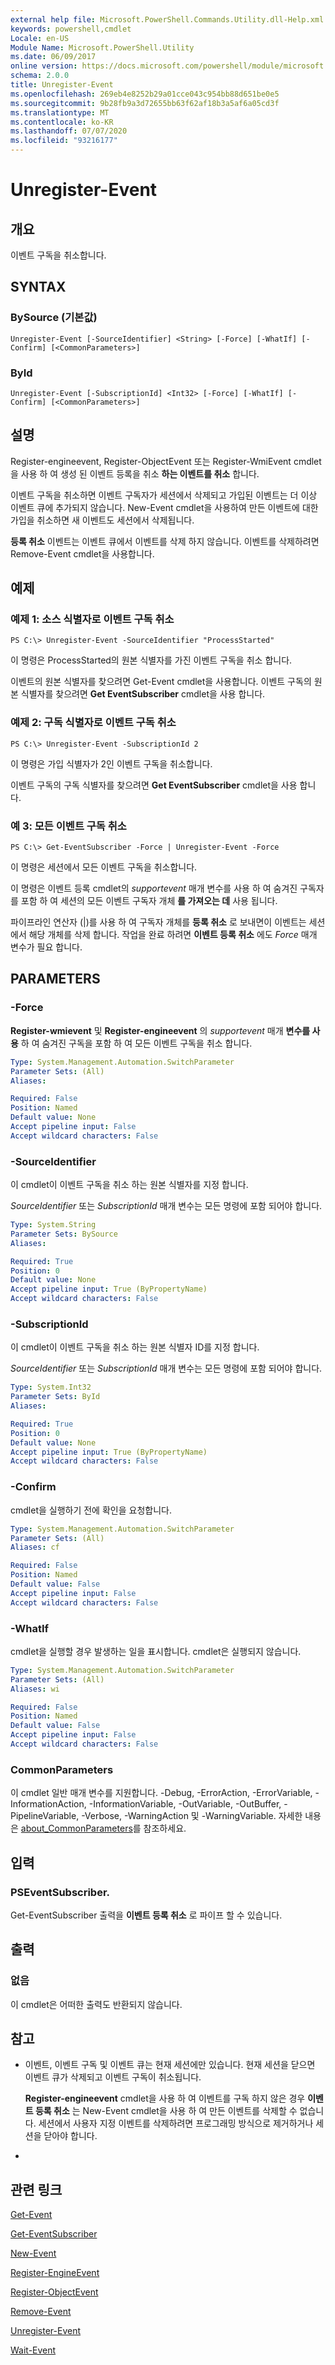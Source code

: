 ```yaml
---
external help file: Microsoft.PowerShell.Commands.Utility.dll-Help.xml
keywords: powershell,cmdlet
Locale: en-US
Module Name: Microsoft.PowerShell.Utility
ms.date: 06/09/2017
online version: https://docs.microsoft.com/powershell/module/microsoft.powershell.utility/unregister-event?view=powershell-6&WT.mc_id=ps-gethelp
schema: 2.0.0
title: Unregister-Event
ms.openlocfilehash: 269eb4e8252b29a01cce043c954bb88d651be0e5
ms.sourcegitcommit: 9b28fb9a3d72655bb63f62af18b3a5af6a05cd3f
ms.translationtype: MT
ms.contentlocale: ko-KR
ms.lasthandoff: 07/07/2020
ms.locfileid: "93216177"
---
```

# Unregister-Event

## 개요
이벤트 구독을 취소합니다.

## SYNTAX

### BySource (기본값)

```
Unregister-Event [-SourceIdentifier] <String> [-Force] [-WhatIf] [-Confirm] [<CommonParameters>]
```

### ById

```
Unregister-Event [-SubscriptionId] <Int32> [-Force] [-WhatIf] [-Confirm] [<CommonParameters>]
```

## 설명
Register-engineevent, Register-ObjectEvent 또는 Register-WmiEvent cmdlet을 사용 하 여 생성 된 이벤트 등록을 취소 **하는 이벤트를 취소** 합니다.

이벤트 구독을 취소하면 이벤트 구독자가 세션에서 삭제되고 가입된 이벤트는 더 이상 이벤트 큐에 추가되지 않습니다.
New-Event cmdlet을 사용하여 만든 이벤트에 대한 가입을 취소하면 새 이벤트도 세션에서 삭제됩니다.

**등록 취소** 이벤트는 이벤트 큐에서 이벤트를 삭제 하지 않습니다.
이벤트를 삭제하려면 Remove-Event cmdlet을 사용합니다.

## 예제

### 예제 1: 소스 식별자로 이벤트 구독 취소

```
PS C:\> Unregister-Event -SourceIdentifier "ProcessStarted"
```

이 명령은 ProcessStarted의 원본 식별자를 가진 이벤트 구독을 취소 합니다.

이벤트의 원본 식별자를 찾으려면 Get-Event cmdlet을 사용합니다.
이벤트 구독의 원본 식별자를 찾으려면 **Get EventSubscriber** cmdlet을 사용 합니다.

### 예제 2: 구독 식별자로 이벤트 구독 취소

```
PS C:\> Unregister-Event -SubscriptionId 2
```

이 명령은 가입 식별자가 2인 이벤트 구독을 취소합니다.

이벤트 구독의 구독 식별자를 찾으려면 **Get EventSubscriber** cmdlet을 사용 합니다.

### 예 3: 모든 이벤트 구독 취소

```
PS C:\> Get-EventSubscriber -Force | Unregister-Event -Force
```

이 명령은 세션에서 모든 이벤트 구독을 취소합니다.

이 명령은 이벤트 등록 cmdlet의 *supportevent* 매개 변수를 사용 하 여 숨겨진 구독자를 포함 하 여 세션의 모든 이벤트 구독자 개체 **를 가져오는 데** 사용 됩니다.

파이프라인 연산자 (|)를 사용 하 여 구독자 개체를 **등록 취소** 로 보내면이 이벤트는 세션에서 해당 개체를 삭제 합니다.
작업을 완료 하려면 **이벤트 등록 취소** 에도 *Force* 매개 변수가 필요 합니다.

## PARAMETERS

### -Force
**Register-wmievent** 및 **Register-engineevent** 의 *supportevent* 매개 **변수를 사용** 하 여 숨겨진 구독을 포함 하 여 모든 이벤트 구독을 취소 합니다.

```yaml
Type: System.Management.Automation.SwitchParameter
Parameter Sets: (All)
Aliases:

Required: False
Position: Named
Default value: None
Accept pipeline input: False
Accept wildcard characters: False
```

### -SourceIdentifier
이 cmdlet이 이벤트 구독을 취소 하는 원본 식별자를 지정 합니다.

*SourceIdentifier* 또는 *SubscriptionId* 매개 변수는 모든 명령에 포함 되어야 합니다.

```yaml
Type: System.String
Parameter Sets: BySource
Aliases:

Required: True
Position: 0
Default value: None
Accept pipeline input: True (ByPropertyName)
Accept wildcard characters: False
```

### -SubscriptionId
이 cmdlet이 이벤트 구독을 취소 하는 원본 식별자 ID를 지정 합니다.

*SourceIdentifier* 또는 *SubscriptionId* 매개 변수는 모든 명령에 포함 되어야 합니다.

```yaml
Type: System.Int32
Parameter Sets: ById
Aliases:

Required: True
Position: 0
Default value: None
Accept pipeline input: True (ByPropertyName)
Accept wildcard characters: False
```

### -Confirm
cmdlet을 실행하기 전에 확인을 요청합니다.

```yaml
Type: System.Management.Automation.SwitchParameter
Parameter Sets: (All)
Aliases: cf

Required: False
Position: Named
Default value: False
Accept pipeline input: False
Accept wildcard characters: False
```

### -WhatIf
cmdlet을 실행할 경우 발생하는 일을 표시합니다.
cmdlet은 실행되지 않습니다.

```yaml
Type: System.Management.Automation.SwitchParameter
Parameter Sets: (All)
Aliases: wi

Required: False
Position: Named
Default value: False
Accept pipeline input: False
Accept wildcard characters: False
```

### CommonParameters
이 cmdlet 일반 매개 변수를 지원합니다. -Debug, -ErrorAction, -ErrorVariable, -InformationAction, -InformationVariable, -OutVariable, -OutBuffer, -PipelineVariable, -Verbose, -WarningAction 및 -WarningVariable. 자세한 내용은 [about_CommonParameters](https://go.microsoft.com/fwlink/?LinkID=113216)를 참조하세요.

## 입력

### PSEventSubscriber.
Get-EventSubscriber 출력을 **이벤트 등록 취소** 로 파이프 할 수 있습니다.

## 출력

### 없음
이 cmdlet은 어떠한 출력도 반환되지 않습니다.

## 참고

* 이벤트, 이벤트 구독 및 이벤트 큐는 현재 세션에만 있습니다. 현재 세션을 닫으면 이벤트 큐가 삭제되고 이벤트 구독이 취소됩니다.

  **Register-engineevent** cmdlet을 사용 하 여 이벤트를 구독 하지 않은 경우 **이벤트 등록 취소** 는 New-Event cmdlet을 사용 하 여 만든 이벤트를 삭제할 수 없습니다.
세션에서 사용자 지정 이벤트를 삭제하려면 프로그래밍 방식으로 제거하거나 세션을 닫아야 합니다.

*

## 관련 링크

[Get-Event](Get-Event.md)

[Get-EventSubscriber](Get-EventSubscriber.md)

[New-Event](New-Event.md)

[Register-EngineEvent](Register-EngineEvent.md)

[Register-ObjectEvent](Register-ObjectEvent.md)

[Remove-Event](Remove-Event.md)

[Unregister-Event](Unregister-Event.md)

[Wait-Event](Wait-Event.md)
